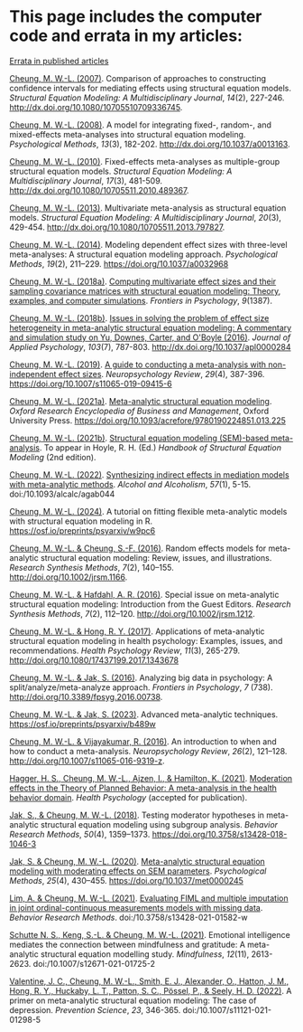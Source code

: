 # This page includes the computer code and errata in my articles:

[Errata in published articles](./errata/errata.pdf)


[Cheung, M. W.-L. (2007)](https://github.com/mikewlcheung/code-in-articles/blob/master/Cheung%202007). Comparison of approaches to constructing confidence intervals for mediating effects using structural equation models. *Structural Equation Modeling: A Multidisciplinary Journal*, *14*(2), 227-246.
http://dx.doi.org/10.1080/10705510709336745.

[Cheung, M. W.-L. (2008)](https://github.com/mikewlcheung/code-in-articles/blob/master/Cheung%202008). A model for integrating fixed-, random-, and mixed-effects meta-analyses into structural equation modeling. *Psychological Methods*, *13*(3), 182-202. http://dx.doi.org/10.1037/a0013163.

[Cheung, M. W.-L. (2010)](https://github.com/mikewlcheung/code-in-articles/blob/master/Cheung%202010). Fixed-effects meta-analyses as multiple-group structural equation models. *Structural Equation Modeling: A Multidisciplinary Journal*, *17*(3), 481-509. http://dx.doi.org/10.1080/10705511.2010.489367.

[Cheung, M. W.-L. (2013)](https://github.com/mikewlcheung/code-in-articles/blob/master/Cheung%202013). Multivariate meta-analysis as structural equation models. *Structural Equation Modeling: A Multidisciplinary Journal*, *20*(3),  429-454. http://dx.doi.org/10.1080/10705511.2013.797827.

[Cheung, M. W.-L. (2014)](https://github.com/mikewlcheung/code-in-articles/blob/master/Cheung%202014). Modeling dependent effect sizes with three-level meta-analyses: A structural equation modeling approach. *Psychological Methods*, *19*(2), 211–229. https://doi.org/10.1037/a0032968

[Cheung, M. W.-L. (2018a)](https://github.com/mikewlcheung/code-in-articles/blob/master/Cheung%202018a). [Computing multivariate effect sizes and their sampling covariance matrices with structural equation modeling: Theory, examples, and computer simulations](https://doi.org/10.3389/fpsyg.2018.01387). *Frontiers in Psychology*, *9*(1387).

[Cheung, M. W.-L. (2018b)](https://github.com/mikewlcheung/code-in-articles/blob/master/Cheung%202018b). [Issues in solving the problem of effect size heterogeneity in meta-analytic structural equation modeling: A commentary and simulation study on Yu, Downes, Carter, and O'Boyle (2016)](https://psyarxiv.com/37p2z/). *Journal of Applied Psychology*, *103*(7), 787-803. http://dx.doi.org/10.1037/apl0000284

[Cheung, M. W.-L. (2019)](https://github.com/mikewlcheung/code-in-articles/blob/master/Cheung%202019). [A guide to conducting a meta-analysis with non-independent effect sizes](https://psyarxiv.com/5p7dj/). *Neuropsychology Review*, *29*(4), 387-396. https://doi.org/10.1007/s11065-019-09415-6

[Cheung, M. W.-L. (2021a)](https://github.com/mikewlcheung/code-in-articles/blob/master/Cheung%202021a). [Meta-analytic structural equation modeling](https://doi.org/10.31234/osf.io/epsqt). *Oxford Research Encyclopedia of Business and Management*, Oxford University Press. https://doi.org/10.1093/acrefore/9780190224851.013.225

[Cheung, M. W.-L. (2021b)](https://github.com/mikewlcheung/code-in-articles/blob/master/Cheung%202021b). [Structural equation modeling (SEM)-based meta-analysis](https://psyarxiv.com/93nfr/). To appear in Hoyle, R. H. (Ed.) *Handbook of Structural Equation Modeling* (2nd edition).

[Cheung, M. W.-L. (2022)](https://github.com/mikewlcheung/code-in-articles/blob/master/Cheung%202022). [Synthesizing indirect effects in mediation models with meta-analytic methods](https://doi.org/10.31234/osf.io/df6jp). *Alcohol and Alcoholism*, *57*(1), 5-15. doi:/10.1093/alcalc/agab044

[Cheung, M. W.-L. (2024)](https://github.com/mikewlcheung/code-in-articles/blob/master/Cheung%202024). A tutorial on fitting flexible meta-analytic models with structural equation modeling in R. https://osf.io/preprints/psyarxiv/w9pc6

[Cheung, M. W.-L. & Cheung, S.-F. (2016)](https://github.com/mikewlcheung/code-in-articles/blob/master/Cheung%20and%20Cheung%202016). Random effects models for meta-analytic structural equation modeling: Review, issues, and illustrations. *Research Synthesis Methods*, *7*(2), 140–155. http://doi.org/10.1002/jrsm.1166.

[Cheung, M. W.-L. & Hafdahl, A. R. (2016)](https://github.com/mikewlcheung/code-in-articles/blob/master/Cheung%20and%20Hafdahl%202016). Special issue on meta-analytic structural equation modeling: Introduction from the Guest Editors. *Research Synthesis Methods*, *7*(2), 112–120. http://doi.org/10.1002/jrsm.1212.

[Cheung, M. W.-L. & Hong, R. Y. (2017)](https://github.com/mikewlcheung/code-in-articles/blob/master/Cheung%20and%20Hong%202017). Applications of meta-analytic structural equation modeling in health psychology: Examples, issues, and recommendations. *Health Psychology Review*, *11*(3), 265-279. http://doi.org/10.1080/17437199.2017.1343678

[Cheung, M. W.-L. & Jak, S. (2016)](https://github.com/mikewlcheung/code-in-articles/blob/master/Cheung%20and%20Jak%202016). Analyzing big data in psychology: A split/analyze/meta-analyze approach. *Frontiers in Psychology*, *7* (738). http://doi.org/10.3389/fpsyg.2016.00738.

[Cheung, M. W.-L. & Jak, S. (2023)](https://github.com/mikewlcheung/code-in-articles/blob/master/Cheung%20and%20Jak%202023). Advanced meta-analytic techniques. https://osf.io/preprints/psyarxiv/b489w

[Cheung, M. W.-L. & Vijayakumar, R. (2016)](https://github.com/mikewlcheung/code-in-articles/blob/master/Cheung%20and%20Vijayakumar%202016). An introduction to when and how to conduct a meta-analysis. *Neuropsychology Review*, *26*(2), 121–128. http://doi.org/10.1007/s11065-016-9319-z.

[Hagger, H. S., Cheung, M. W.-L., Ajzen, I., & Hamilton, K. (2021)](https://osf.io/3w2k7/files/). [Moderation effects in the Theory of Planned Behavior: A meta-analysis in the health behavior domain](https://osf.io/yg3ms). *Health Psychology* (accepted for publication).

[Jak, S., & Cheung, M. W.-L. (2018)](https://github.com/mikewlcheung/code-in-articles/blob/master/Jak%20and%20Cheung%202018). Testing moderator hypotheses in meta-analytic structural equation modeling using subgroup analysis. *Behavior Research Methods*, *50*(4), 1359–1373. https://doi.org/10.3758/s13428-018-1046-3

[Jak, S. & Cheung, M. W.-L. (2020)](https://github.com/mikewlcheung/code-in-articles/blob/master/Jak%20and%20Cheung%202020). [Meta-analytic structural equation modeling with moderating effects on SEM parameters](https://psyarxiv.com/ce85j/). *Psychological Methods*, *25*(4), 430–455. https://doi.org/10.1037/met0000245 

[Lim, A. & Cheung, M. W.-L. (2021)](https://github.com/Aaron0696/FIML_MI_JOC_MISSINGDATA). [Evaluating FIML and multiple imputation in joint ordinal-continuous measurements models with missing data](https://doi.org/10.31234/osf.io/j3b2t). *Behavior Research Methods*. doi:/10.3758/s13428-021-01582-w

[Schutte N. S., Keng, S.-L. & Cheung, M. W.-L. (2021)](https://github.com/mikewlcheung/code-in-articles/blob/master/Schutte%20Keng%20and%20Cheung%202021). Emotional intelligence mediates the connection between mindfulness and gratitude: A meta-analytic structural equation modelling study. *Mindfulness*, *12*(11), 2613-2623. doi:/10.1007/s12671-021-01725-2

[Valentine, J. C., Cheung, M. W.-L., Smith, E. J., Alexander, O., Hatton, J. M., Hong, R. Y., Huckaby, L. T., Patton, S. C., Pössel, P., & Seely, H. D. (2022)](https://github.com/jeffreycvalentine/masem-prevention_science). A primer on meta-analytic structural equation modeling: The case of depression. *Prevention Science*, *23*, 346-365. doi:/10.1007/s11121-021-01298-5
